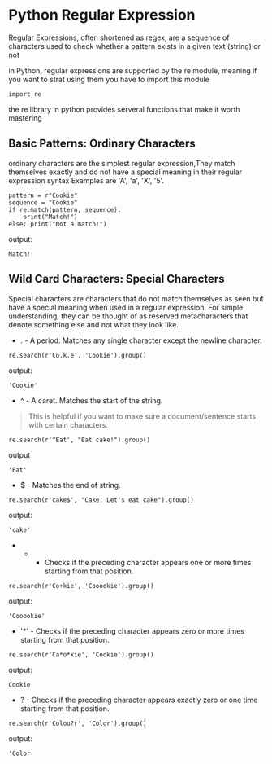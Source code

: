 # Python Regular Expression 
Regular Expressions, often shortened as regex, are a sequence of characters used to check whether a pattern exists in a given text (string) or not

in Python, regular expressions are supported by the re module, meaning if you want to strat using them you have to import this module 

```
import re 

```
the re library in python provides serveral functions that make it worth mastering 

## Basic Patterns: Ordinary Characters
ordinary characters are the simplest regular expression,They match themselves exactly and do not have a special meaning in their regular expression syntax
Examples are 'A', 'a', 'X', '5'.

``` 
pattern = r"Cookie"
sequence = "Cookie"
if re.match(pattern, sequence):
    print("Match!")
else: print("Not a match!")

```
output: 
```
Match!

```

## Wild Card Characters: Special Characters
Special characters are characters that do not match themselves as seen but have a special meaning when used in a regular expression. For simple understanding, they can be thought of as reserved metacharacters that denote something else and not what they look like.

* . - A period. Matches any single character except the newline character.

```
re.search(r'Co.k.e', 'Cookie').group()

```
output:
```
'Cookie'
```
* ^ - A caret. Matches the start of the string.
> This is helpful if you want to make sure a document/sentence starts with certain characters.

```
re.search(r'^Eat', "Eat cake!").group()

```
output 
```
'Eat'
```
* $ - Matches the end of string.
```
re.search(r'cake$', "Cake! Let's eat cake").group()

```
output:
```
'cake'
```

* + - Checks if the preceding character appears one or more times starting from that position.

```
re.search(r'Co+kie', 'Cooookie').group()
```
output:
```
'Cooookie'
```
* '*' - Checks if the preceding character appears zero or more times starting from that position.
```
re.search(r'Ca*o*kie', 'Cookie').group()
```
output:
```
Cookie
```
* ? - Checks if the preceding character appears exactly zero or one time starting from that position.
```
re.search(r'Colou?r', 'Color').group()

```
output:
```
'Color'
```





